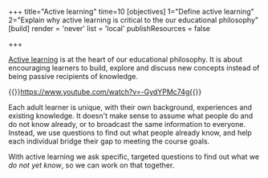 +++
title="Active learning"
time=10
[objectives]
    1="Define active learning"
    2="Explain why active learning is critical to the our educational philosophy"
[build]
  render = 'never'
  list = 'local'
  publishResources = false

+++

[Active learning](https://www.pnas.org/doi/10.1073/pnas.1319030111) is at the heart of our educational philosophy. It is about encouraging learners to build, explore and discuss new concepts instead of being passive recipients of knowledge.

{{<youtube>}}https://www.youtube.com/watch?v=-GydYPMc74g{{</youtube>}}

Each adult learner is unique, with their own background, experiences and existing knowledge. It doesn't make sense to assume what people do and do not know already, or to broadcast the same information to everyone. Instead, we use questions to find out what people already know, and help each individual bridge their gap to meeting the course goals.

With active learning we ask specific, targeted questions to find out what we _do not yet know_, so we can work on that together.
